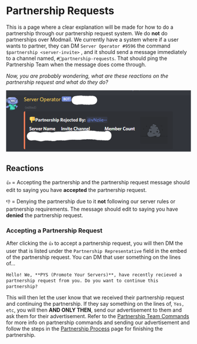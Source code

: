 # Partnership Requests

This is a page where a clear explanation will be made for how to do a partnership through our partnership request system. We do **not** do partnerships over Modmail. We currently have a system where if a user wants to partner, they can DM `Server Operator
#9596` the command `$partnership <server-invite>` , and it should send a message immediately to a channel named, `#🤝partnership-requests`. That should ping the Partnership Team when the message does come through.   
  
_Now, you are probably wondering, what are these reactions on the partnership request and what do they do?_

![What a Partnership Request should look like \(Denied\)](../.gitbook/assets/tempsnip.png)

##                         Reactions

`👍` = Accepting the partnership and the partnership request message should edit to saying you have **accepted** the partnership request.  
  
`👎` = Denying the partnership due to it **not** following our server rules or partnership requirements. The message should edit to saying you have **denied** the partnership request.



###            Accepting a Partnership Request

After clicking the `👍` to accept a partnership request, you will then DM the user that is listed under the `Partnership Representative` field in the embed of the partnership request. You can DM that user something on the lines of...

```text
Hello! We, **PYS (Promote Your Servers)**, have recently recieved a partnership request from you. Do you want to continue this partnership?
```

This will then let the user know that we received their partnership request and continuing the partnership. If they say something on the lines of, `Yes, etc`, you will then **AND ONLY THEN**, send our advertisement to them and ask them for their advertisement. Refer to the [Partnership Team Commands](https://app.gitbook.com/@pys-partnership-guide/s/partnership-guide/~/drafts/-MTaz3d35ijbAufA21ds/partnership-guide/commands) for more info on partnership commands and sending our advertisement and follow the steps in the [Partnership Process](https://app.gitbook.com/@pys-partnership-guide/s/partnership-guide/~/drafts/-MTb09IgkUFb7SNzKc6u/partnership-guide/partnership-proccess) page for finishing the partnership.

 

## 

